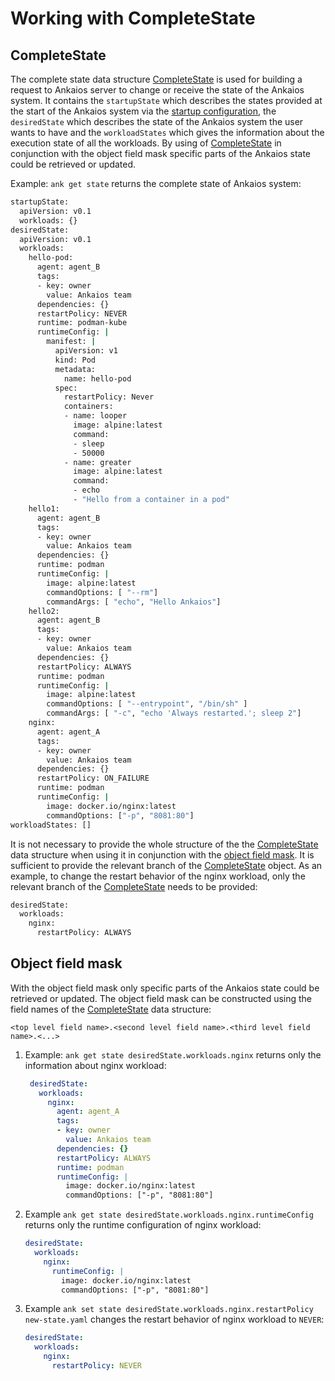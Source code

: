 # Working with CompleteState

## CompleteState

The complete state data structure [CompleteState](./_ankaios.proto.md#completestate) is used for building a request to Ankaios server to change or receive the state of the Ankaios system. It contains the `startupState` which describes the states provided at the start of the Ankaios system via the [startup configuration](./startup-configuration.md), the `desiredState` which describes the state of the Ankaios system the user wants to have and the `workloadStates` which gives the information about the execution state of all the workloads. By using of [CompleteState](./_ankaios.proto.md#completestate) in conjunction with the object field mask specific parts of the Ankaios state could be retrieved or updated.

Example: `ank get state` returns the complete state of Ankaios system:

```bash
startupState:
  apiVersion: v0.1
  workloads: {}
desiredState:
  apiVersion: v0.1
  workloads:
    hello-pod:
      agent: agent_B
      tags:
      - key: owner
        value: Ankaios team
      dependencies: {}
      restartPolicy: NEVER
      runtime: podman-kube
      runtimeConfig: |
        manifest: |
          apiVersion: v1
          kind: Pod
          metadata:
            name: hello-pod
          spec:
            restartPolicy: Never
            containers:
            - name: looper
              image: alpine:latest
              command:
              - sleep
              - 50000
            - name: greater
              image: alpine:latest
              command:
              - echo
              - "Hello from a container in a pod"
    hello1:
      agent: agent_B
      tags:
      - key: owner
        value: Ankaios team
      dependencies: {}
      runtime: podman
      runtimeConfig: |
        image: alpine:latest
        commandOptions: [ "--rm"]
        commandArgs: [ "echo", "Hello Ankaios"]
    hello2:
      agent: agent_B
      tags:
      - key: owner
        value: Ankaios team
      dependencies: {}
      restartPolicy: ALWAYS
      runtime: podman
      runtimeConfig: |
        image: alpine:latest
        commandOptions: [ "--entrypoint", "/bin/sh" ]
        commandArgs: [ "-c", "echo 'Always restarted.'; sleep 2"]
    nginx:
      agent: agent_A
      tags:
      - key: owner
        value: Ankaios team
      dependencies: {}
      restartPolicy: ON_FAILURE
      runtime: podman
      runtimeConfig: |
        image: docker.io/nginx:latest
        commandOptions: ["-p", "8081:80"]
workloadStates: []
```

It is not necessary to provide the whole structure of the the [CompleteState](./_ankaios.proto.md#completestate) data structure when using it in conjunction with the [object field mask](#object-field-mask). It is sufficient to provide the relevant branch of the [CompleteState](./_ankaios.proto.md#completestate) object. As an example, to change the restart behavior of the nginx workload, only the relevant branch of the [CompleteState](./_ankaios.proto.md#completestate) needs to be provided:

```bash
desiredState:
  workloads:
    nginx:
      restartPolicy: ALWAYS
```

## Object field mask

With the object field mask only specific parts of the Ankaios state could be retrieved or updated.
The object field mask can be constructed using the field names of the [CompleteState](./_ankaios.proto.md#completestate) data structure:

```text
<top level field name>.<second level field name>.<third level field name>.<...>
```

1. Example: `ank get state desiredState.workloads.nginx` returns only the information about nginx workload:

   ```yaml
    desiredState:
      workloads:
        nginx:
          agent: agent_A
          tags:
          - key: owner
            value: Ankaios team
          dependencies: {}
          restartPolicy: ALWAYS
          runtime: podman
          runtimeConfig: |
            image: docker.io/nginx:latest
            commandOptions: ["-p", "8081:80"]
   ```

2. Example `ank get state desiredState.workloads.nginx.runtimeConfig` returns only the runtime configuration of nginx workload:

   ```yaml
   desiredState:
     workloads:
       nginx:
         runtimeConfig: |
           image: docker.io/nginx:latest
           commandOptions: ["-p", "8081:80"]
   ```

3. Example `ank set state desiredState.workloads.nginx.restartPolicy new-state.yaml` changes the restart behavior of nginx workload to `NEVER`:

   ```yaml title="new-state.yaml"
   desiredState:
     workloads:
       nginx:
         restartPolicy: NEVER
   ```
